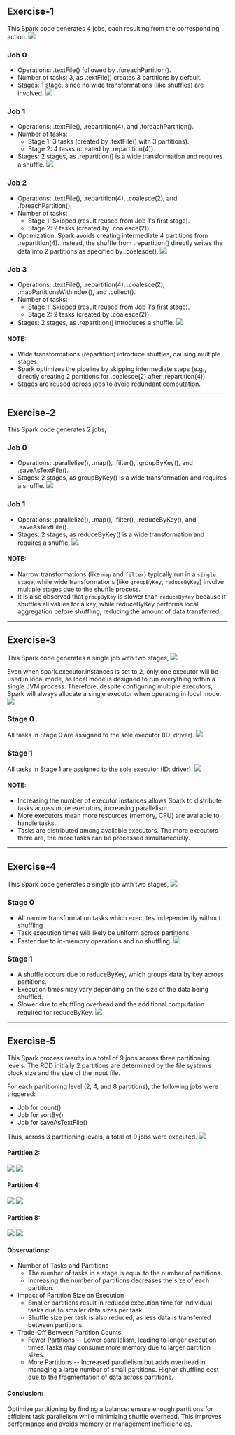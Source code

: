 ## Exercise-1

This Spark code generates 4 jobs, each resulting from the corresponding action.
![](images/Ex1_1.png)

### Job 0 
- Operations: .textFile() followed by .foreachPartition().
- Number of tasks: 3, as .textFile() creates 3 partitions by default.
- Stages: 1 stage, since no wide transformations (like shuffles) are involved.
![](images/Ex1_Job0.png)

### Job 1
- Operations: .textFile(), .repartition(4), and .foreachPartition().
- Number of tasks:
   - Stage 1: 3 tasks (created by .textFile() with 3 partitions).
   - Stage 2: 4 tasks (created by .repartition(4)).
- Stages: 2 stages, as .repartition() is a wide transformation and requires a shuffle.
![](images/Ex1_Job1.png)

### Job 2
- Operations: .textFile(), .repartition(4), .coalesce(2), and .foreachPartition().
- Number of tasks:
    - Stage 1: Skipped (result reused from Job 1's first stage).
    - Stage 2: 2 tasks (created by .coalesce(2)).
- Optimization: Spark avoids creating intermediate 4 partitions from .repartition(4). Instead, the shuffle from .repartition() directly writes the data into 2 partitions as specified by .coalesce().
![](images/Ex1_Job2.png)

### Job 3
- Operations: .textFile(), .repartition(4), .coalesce(2), .mapPartitionsWithIndex(), and .collect().
- Number of tasks:
    - Stage 1: Skipped (result reused from Job 1's first stage).
    - Stage 2: 2 tasks (created by .coalesce(2)).
- Stages: 2 stages, as .repartition() introduces a shuffle.
![](images/Ex1_Job3.png)

#### NOTE:
- Wide transformations (repartition) introduce shuffles, causing multiple stages.
- Spark optimizes the pipeline by skipping intermediate steps (e.g., directly creating 2 partitions for .coalesce(2) after .repartition(4)).
- Stages are reused across jobs to avoid redundant computation.
-----

## Exercise-2
This Spark code generates 2 jobs,

### Job 0
- Operations: .parallelize(), .map(), .filter(), .groupByKey(), and .saveAsTextFile().
- Stages: 2 stages, as groupByKey() is a wide transformation and requires a shuffle.
![](images/Ex2_groupByKey.png)

### Job 1
- Operations: .parallelize(), .map(), .filter(), .reduceByKey(), and .saveAsTextFile().
- Stages: 2 stages, as reduceByKey() is a wide transformation and requires a shuffle.
![](images/Ex2_reduceByKey.png)

#### NOTE:
- Narrow transformations (like `map` and `filter`) typically run in a `single stage`, while wide transformations (like `groupByKey`, `reduceByKey`) involve multiple stages due to the shuffle process.
- It is also observed that `groupByKey` is slower than `reduceByKey` because it shuffles all values for a key, while reduceByKey performs local aggregation before shuffling, reducing the amount of data transferred.
------

## Exercise-3
This Spark code generates a single job with two stages,
![](images/Ex3_1.png)

Even when spark.executor.instances is set to 2, only one executor will be used in local mode, as local mode is designed to run everything within a single JVM process. Therefore, despite configuring multiple executors, Spark will always allocate a single executor when operating in local mode.
![](images/Ex3_1.5.png)

### Stage 0
All tasks in Stage 0 are assigned to the sole executor (ID: driver).
![](images/Ex3_2.png)

### Stage 1
All tasks in Stage 1 are assigned to the sole executor (ID: driver).
![](images/Ex3_3.png)

#### NOTE:
- Increasing the number of executor instances allows Spark to distribute tasks across more executors, increasing parallelism.
- More executors mean more resources (memory, CPU) are available to handle tasks.
- Tasks are distributed among available executors. The more executors there are, the more tasks can be processed simultaneously.
---------

## Exercise-4
This Spark code generates a single job with two stages,
![](images/Ex4_1.png)

### Stage 0
- All narrow transformation tasks which executes independently without shuffling
- Task execution times will likely be uniform across partitions.
- Faster due to in-memory operations and no shuffling.
![](images/Ex4_2.png)

### Stage 1
- A shuffle occurs due to reduceByKey, which groups data by key across partitions.
- Execution times may vary depending on the size of the data being shuffled.
- Slower due to shuffling overhead and the additional computation required for reduceByKey.
![](images/Ex4_3.png)
-----------

## Exercise-5

This Spark process results in a total of 9 jobs across three partitioning levels. The RDD initially 2 partitions are determined by the file system’s block size and the size of the input file.


For each partitioning level (2, 4, and 8 partitions), the following jobs were triggered:
- Job for count()
- Job for sortBy()
- Job for saveAsTextFile()

Thus, across 3 partitioning levels, a total of 9 jobs were executed.
![](images/Ex5_1.png)

#### Partition 2:
![](images/Ex5_2.png)
![](images/Ex5_3.png)

#### Partition 4:
![](images/Ex5_4.png)
![](images/Ex5_5.png)

#### Partition 8:
![](images/Ex5_6.png)
![](images/Ex5_7.png)

#### Observations:
- Number of Tasks and Partitions
  - The number of tasks in a stage is equal to the number of partitions.
  - Increasing the number of partitions decreases the size of each partition.
- Impact of Partition Size on Execution
  - Smaller partitions result in reduced execution time for individual tasks due to smaller data sizes per task.
  - Shuffle size per task is also reduced, as less data is transferred between partitions.
- Trade-Off Between Partition Counts
  - Fewer Partitions
  -- Lower parallelism, leading to longer execution times.Tasks may consume more memory due to larger partition sizes.
  - More Partitions
  -- Increased parallelism but adds overhead in managing a large number of small partitions. Higher shuffling cost due to the fragmentation of data across partitions.

#### Conclusion:
Optimize partitioning by finding a balance: ensure enough partitions for efficient task parallelism while minimizing shuffle overhead. This improves performance and avoids memory or management inefficiencies.